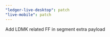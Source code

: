 ```yaml
---
"ledger-live-desktop": patch
"live-mobile": patch
---
```


Add LDMK related FF in segment extra payload
